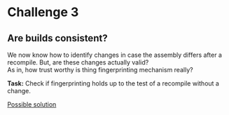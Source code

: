# Challenge 3 

## Are builds consistent?

We now know how to identify changes in case the assembly differs after a recompile. But, are these changes actually valid?  
As in, how trust worthy is thing fingerprinting mechanism really?

**Task:** Check if fingerprinting holds up to the test of a recompile without a change.

[Possible solution](./Solutions/challenge3.md)